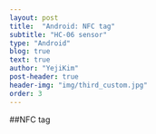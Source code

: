 ```yaml
---
layout: post
title:  "Android: NFC tag"
subtitle: "HC-06 sensor"
type: "Android"
blog: true
text: true
author: "YejiKim"
post-header: true
header-img: "img/third_custom.jpg"
order: 3
---
```


##NFC tag
